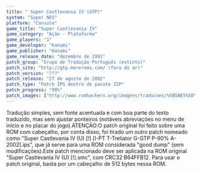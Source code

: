 ```yaml
---
title: " Super Castlevania IV (GTP)"
system: "Super NES"
platform: "Console"
game_title: "Super Castlevania IV"
game_category: "Ação - Plataforma"
game_players: "1"
game_developer: "Konami"
game_publisher: "Konami"
game_release_date: "dezembro de 1991"
patch_group: "Grupo de Tradução Português (extinto)"
patch_site: "http://gtp.moreroms.com/ (fora do ar)"
patch_version: "???"
patch_release: "27 de agosto de 2002"
patch_type: "Patch IPS dentro de pacote ZIP"
patch_progress: "90%"
patch_images: ["http://www.romhackers.org/imagens/traducoes/%5BSNES%5D%20Super%20Castlevania%20IV%20-%20Emunow%20e%20GTP%20-%201.png","http://www.romhackers.org/imagens/traducoes/%5BSNES%5D%20Super%20Castlevania%20IV%20-%20GTP%20-%202.png","http://www.romhackers.org/imagens/traducoes/%5BSNES%5D%20Super%20Castlevania%20IV%20-%20GTP%20-%203.png"]
---
```

Tradução simples, sem fonte acentuada e com boa parte do texto traduzido, mas sem ajustar ponteiros (notáveis abreviações no menu de início e no placar do jogo).ATENÇÃO:O patch original foi feito sobre uma ROM com cabeçalho, por conta disso, foi tirado um outro patch nomeado como "Super Castlevania IV (U) [!] [I-PT T-Treliator G-GTP P-90% A-2002].ips", que já serve para uma ROM considerada "good dump" (sem modificações).Este patch mencionado deve ser aplicada na ROM original "Super Castlevania IV (U) [!].smc", com CRC32 B64FFB12. Para usar o patch original, basta por um cabeçalho de 512 bytes nessa ROM.